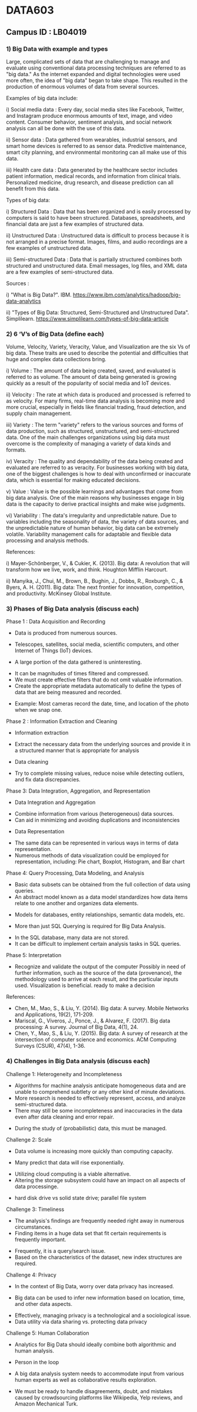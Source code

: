 # DATA603
## Campus ID : LB04019
### 1) Big Data with example and types
Large, complicated sets of data that are challenging to manage and evaluate using conventional data processing techniques are referred to as "big data." As the internet expanded and digital technologies were used more often, the idea of "big data" began to take shape. This resulted in the production of enormous volumes of data from several sources.

Examples of big data include:

i) Social media data : Every day, social media sites like Facebook, Twitter, and Instagram produce enormous amounts of text, image, and video content. Consumer behavior, sentiment analysis, and social network analysis can all be done with the use of this data.

ii) Sensor data : Data gathered from wearables, industrial sensors, and smart home devices is referred to as sensor data. Predictive maintenance, smart city planning, and environmental monitoring can all make use of this data.

iii) Health care data : Data generated by the healthcare sector includes patient information, medical records, and information from clinical trials. Personalized medicine, drug research, and disease prediction can all benefit from this data.

Types of big data:

i) Structured Data : Data that has been organized and is easily processed by computers is said to have been structured. Databases, spreadsheets, and financial data are just a few examples of structured data.

ii) Unstructured Data : Unstructured data is difficult to process because it is not arranged in a precise format. Images, films, and audio recordings are a few examples of unstructured data.

iii) Semi-structured Data : Data that is partially structured combines both structured and unstructured data. Email messages, log files, and XML data are a few examples of semi-structured data.

Sources :

i) "What is Big Data?". IBM. https://www.ibm.com/analytics/hadoop/big-data-analytics

ii) "Types of Big Data: Structured, Semi-Structured and Unstructured Data". Simplilearn. https://www.simplilearn.com/types-of-big-data-article

### 2) 6 ‘V’s of Big Data (define each)

Volume, Velocity, Variety, Veracity, Value, and Visualization are the six Vs of big data. These traits are used to describe the potential and difficulties that huge and complex data collections bring.

i) Volume : The amount of data being created, saved, and evaluated is referred to as volume. The amount of data being generated is growing quickly as a result of the popularity of social media and IoT devices.

ii) Velocity : The rate at which data is produced and processed is referred to as velocity. For many firms, real-time data analysis is becoming more and more crucial, especially in fields like financial trading, fraud detection, and supply chain management.

iii) Variety : The term "variety" refers to the various sources and forms of data production, such as structured, unstructured, and semi-structured data. One of the main challenges organizations using big data must overcome is the complexity of managing a variety of data kinds and formats.

iv) Veracity : The quality and dependability of the data being created and evaluated are referred to as veracity. For businesses working with big data, one of the biggest challenges is how to deal with unconfirmed or inaccurate data, which is essential for making educated decisions.

v) Value : Value is the possible learnings and advantages that come from big data analysis. One of the main reasons why businesses engage in big data is the capacity to derive practical insights and make wise judgments.

vi) Variability : The data's irregularity and unpredictable nature. Due to variables including the seasonality of data, the variety of data sources, and the unpredictable nature of human behavior, big data can be extremely volatile. Variability management calls for adaptable and flexible data processing and analysis methods.

References:

i) Mayer-Schönberger, V., & Cukier, K. (2013). Big data: A revolution that will transform how we live, work, and think. Houghton Mifflin Harcourt.

ii) Manyika, J., Chui, M., Brown, B., Bughin, J., Dobbs, R., Roxburgh, C., & Byers, A. H. (2011). Big data: The next frontier for innovation, competition, and productivity. McKinsey Global Institute.

### 3) Phases of Big Data analysis (discuss each)

Phase 1 : Data Acquisition and Recording

* Data is produced from numerous sources.

- Telescopes, satellites, social media, scientific computers, and other Internet of Things (IoT) devices.

* A large portion of the data gathered is uninteresting.
- It can be magnitudes of times filtered and compressed.
- We must create effective filters that do not omit valuable information.
- Create the appropriate metadata automatically to define the types of data that are being measured and recorded.
 * Example: Most cameras record the date, time, and location of the photo when we snap one.
 
Phase 2 : Information Extraction and Cleaning
* Information extraction
- Extract the necessary data from the underlying sources and provide it in a structured manner that is appropriate for analysis
* Data cleaning
- Try to complete missing values, reduce noise while detecting outliers, and fix data discrepancies.

Phase 3: Data Integration, Aggregation, and Representation
* Data Integration and Aggregation
- Combine information from various (heterogeneous) data sources.
- Can aid in minimizing and avoiding duplications and inconsistencies

* Data Representation
- The same data can be represented in various ways in terms of data representation.
- Numerous methods of data visualization could be employed for representation, including: Pie chart, Boxplot, Histogram, and Bar chart

Phase 4: Query Processing, Data Modeling, and Analysis
* Basic data subsets can be obtained from the full collection of data using queries.
* An abstract model known as a data model standardizes how data items relate to one another and organizes data elements.
- Models for databases, entity relationships, semantic data models, etc.

* More than just SQL Querying is required for Big Data Analysis.
- In the SQL database, many data are not stored.
- It can be difficult to implement certain analysis tasks in SQL queries.

Phase 5: Interpretation
* Recognize and validate the output of the computer
Possibly in need of further information, such as the source of the data (provenance), the methodology used to arrive at each result, and the particular inputs used.
Visualization is beneficial.
ready to make a decision

References:

* Chen, M., Mao, S., & Liu, Y. (2014). Big data: A survey. Mobile Networks and Applications, 19(2), 171-209.
* Mariscal, G., Viveros, J., Ponce, J., & Alvarez, F. (2017). Big data processing: A survey. Journal of Big Data, 4(1), 24.
* Chen, Y., Mao, S., & Liu, Y. (2015). Big data: A survey of research at the intersection of computer science and economics. ACM Computing Surveys (CSUR), 47(4), 1-36.

### 4) Challenges in Big Data analysis (discuss each)

Challenge 1: Heterogeneity and Incompleteness

* Algorithms for machine analysis anticipate homogeneous data and are unable to comprehend subtlety or any other kind of minute deviations.
* More research is needed to effectively represent, access, and analyze semi-structured data.
* There may still be some incompleteness and inaccuracies in the data even after data cleaning and error repair.
- During the study of (probabilistic) data, this must be managed.

Challenge 2: Scale
* Data volume is increasing more quickly than computing capacity.
- Many predict that data will rise exponentially.
* Utilizing cloud computing is a viable alternative.
* Altering the storage subsystem could have an impact on all aspects of data processinge.
-  hard disk drive vs solid state drive; parallel file system 

Challenge 3: Timeliness
* The analysis's findings are frequently needed right away in numerous circumstances.
* Finding items in a huge data set that fit certain requirements is frequently important.
- Frequently, it is a query/search issue.
- Based on the characteristics of the dataset, new index structures are required.

Challenge 4: Privacy
* In the context of Big Data, worry over data privacy has increased.
- Big data can be used to infer new information based on location, time, and other data aspects.
* Effectively, managing privacy is a technological and a sociological issue.
* Data utility via data sharing vs. protecting data privacy

Challenge 5: Human Collaboration
* Analytics for Big Data should ideally combine both algorithmic and human analysis.
- Person in the loop
* A big data analysis system needs to accommodate input from various human experts as well as collaborative results exploration.
- We must be ready to handle disagreements, doubt, and mistakes caused by crowdsourcing platforms like Wikipedia, Yelp reviews, and Amazon Mechanical Turk.

